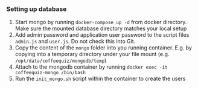 ### Setting up database

1. Start mongo by running `docker-compose up -d` from docker directory. Make sure the mounted database directory matches your local setup
2. Add admin password and application user password to the script files `admin.js` and `user.js`. Do not check this into Git.
2. Copy the content of the `mongo` folder into you running container. E.g. by copying into a temporary directory under your file mount (e.g. `/opt/data/coffeequiz/mongodb/temp`)
3. Attach to the mongodb container by running `docker exec -it coffeequiz-mongo /bin/bash`
4. Run the `init_mongo.sh` script within the container to create the users

